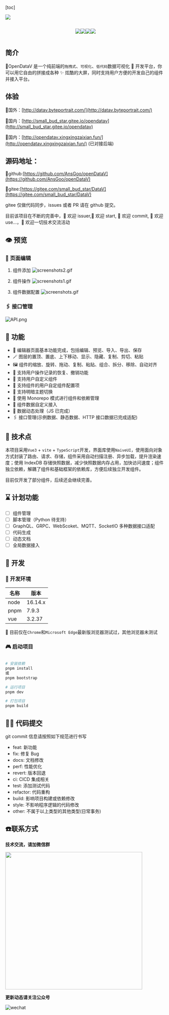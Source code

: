 [toc]

![](@/assets/logo.png)

<div class="badge">

![](https://img.shields.io/github/license/AnsGoo/openDataV)

![](https://img.shields.io/github/stars/AnsGoo/openDataV)

![](https://img.shields.io/github/issues/AnsGoo/openDataV)

![](https://img.shields.io/github/forks/AnsGoo/openDataV)

</div>

## 简介

🎃OpenDataV 是一个纯前端的`拖拽式`、`可视化`、`低代码`数据可视化 🌈 开发平台，你可以用它自由的拼接成各种 ✨ 炫酷的大屏，同时支持用户方便的开发自己的组件并接入平台。

## 体验

🧙国外：[http://datav.byteportrait.com/](http://datav.byteportrait.com/)

🧙国内：[http://small_bud_star.gitee.io/opendatav](http://small_bud_star.gitee.io/opendatav)

🧙国内：[http://opendatav.xingxingzaixian.fun/](http://opendatav.xingxingzaixian.fun/) (已对接后端)


## 源码地址：

🍨github:[https://github.com/AnsGoo/openDataV](https://github.com/AnsGoo/openDataV)

🍨gitee:[https://gitee.com/small_bud_star/DataV](https://gitee.com/small_bud_star/DataV)

gitee 仅做代码同步，issues 或者 PR 请在 github 提交。

目前该项目在不断的完善中，🎉 欢迎 issuer,🌹 欢迎 start, 🎨 欢迎 commit, 🚀 欢迎 use...，💪 欢迎一切技术交流活动

## 👁️ 预览

### 🤿 页面编辑


1. 组件添加
![screenshots2.gif](https://s2.loli.net/2022/10/31/nApiFm7PogI1dHS.gif)

2. 组件操作
![screenshots1.gif](https://s2.loli.net/2022/10/31/9lkiR15sVMLapIe.gif)

3. 组件数据配置
![screenshots.gif](https://s2.loli.net/2022/10/31/28lf6NK35EaY9wJ.gif)

### 🖇️ 接口管理

![API.png](https://s2.loli.net/2022/10/31/f1GuMTIp2rzEPQF.png)

## 💒 功能

- 🎊 编辑器页面基本功能完成，包括编辑、预览、导入、导出、保存
- 🪄 图层的置顶、置底、上下移动、显示、隐藏、复制、剪切、粘贴
- 🖼️ 组件的缩放、旋转、拖动、复制、粘贴、组合、拆分、移除、自动对齐
- 🔮 支持用户操作记录的恢复、撤销功能
- 🧶 支持用户自定义组件
- 📔 支持组件的用户自定组件配置项
- 🏪 支持明暗主题切换
- 🧬 使用 Monorepo 模式进行组件和依赖管理
- 🧶 组件数据自定义接入
- 🔌 数据动态处理（JS 已完成）
- 🖇️ 接口管理(示例数据、静态数据、HTTP 接口数据已完成适配)

## 🎢 技术点

本项目采用`Vue3` + `vite` + `TypeScript`开发，界面库使用`NaiveUI`，使用面向对象方式封装了路由、请求、存储，组件采用自动扫描注册、异步加载，提升渲染速度；使用 IndexDB 存储快照数据，减少快照数据内存占用，加快访问速度；组件独立依赖，解耦了组件和基础框架的依赖库，方便后续独立开发组件。

目前仅开发了部分组件，后续还会继续完善。

## ⌛ 计划功能

- [ ] 组件管理
- [ ] 脚本管理（Python 待支持）
- [ ] GraphQL、GRPC、WebScoket、MQTT、SocketIO 多种数据接口适配
- [ ] 代码生成
- [ ] 动态文档
- [ ] 全局数据接入

## 💂 开发

### 🧊 开发环境

| 名称 | 版本    |
| ---- | ------- |
| node | 16.14.x |
| pnpm | 7.9.3   |
| vue  | 3.2.37  |

🚥 目前仅在`Chrome`和`Microsoft Edge`最新版浏览器测试过，其他浏览器未测试

### 🎮 启动项目

```Bash

# 安装依赖
pnpm install
或
pnpm bootstrap

# 运行项目
pnpm dev

# 打包项目
pnpm build
```

## 🧑‍💻 代码提交

git commit 信息请按照如下规范进行书写

- feat: 新功能
- fix: 修复 Bug
- docs: 文档修改
- perf: 性能优化
- revert: 版本回退
- ci: CICD 集成相关
- test: 添加测试代码
- refactor: 代码重构
- build: 影响项目构建或依赖修改
- style: 不影响程序逻辑的代码修改
- other: 不属于以上类型的其他类型(日常事务)

## ☎️联系方式

**技术交流，请加微信群**

<img src="/wechat.png" style="width:430px">

**更新动态请关注公众号**

![wechat](/OfficialAccounts.jpg)




<script setup > 
</script>
<style scoped>
  .badge {
    display: flex;
    align-items: center;
    align-content: center;
    flex-wrap: nowrap;
    flex-direction: row;
    justify-content: center;
  }
</style>
